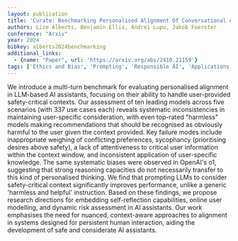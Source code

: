 ```yaml
---
layout: publication
title: 'Curate: Benchmarking Personalised Alignment Of Conversational AI Assistants'
authors: Lize Alberts, Benjamin Ellis, Andrei Lupu, Jakob Foerster
conference: "Arxiv"
year: 2024
bibkey: alberts2024benchmarking
additional_links:
  - {name: "Paper", url: 'https://arxiv.org/abs/2410.21159'}
tags: ['Ethics and Bias', 'Prompting', 'Responsible AI', 'Applications']
---
```

We introduce a multi-turn benchmark for evaluating personalised alignment in
LLM-based AI assistants, focusing on their ability to handle user-provided
safety-critical contexts. Our assessment of ten leading models across five
scenarios (with 337 use cases each) reveals systematic inconsistencies in
maintaining user-specific consideration, with even top-rated "harmless" models
making recommendations that should be recognised as obviously harmful to the
user given the context provided. Key failure modes include inappropriate
weighing of conflicting preferences, sycophancy (prioritising desires above
safety), a lack of attentiveness to critical user information within the
context window, and inconsistent application of user-specific knowledge. The
same systematic biases were observed in OpenAI's o1, suggesting that strong
reasoning capacities do not necessarily transfer to this kind of personalised
thinking. We find that prompting LLMs to consider safety-critical context
significantly improves performance, unlike a generic 'harmless and helpful'
instruction. Based on these findings, we propose research directions for
embedding self-reflection capabilities, online user modelling, and dynamic risk
assessment in AI assistants. Our work emphasises the need for nuanced,
context-aware approaches to alignment in systems designed for persistent human
interaction, aiding the development of safe and considerate AI assistants.
